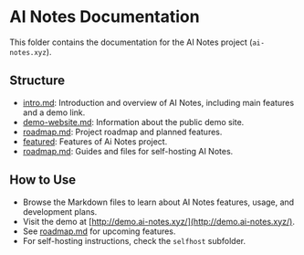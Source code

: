 # AI Notes Documentation

This folder contains the documentation for the AI Notes project (`ai-notes.xyz`).

## Structure

- [intro.md](/docs/intro.md): Introduction and overview of AI Notes, including main features and a demo link.
- [demo-website.md](/docs/demo-website.md): Information about the public demo site.
- [roadmap.md](/docs/roadmap.md): Project roadmap and planned features.
- [featured](/docs/pages/chatone): Features of Ai Notes project.
- [roadmap.md](/docs/selfhost/selfhost-docker-build): Guides and files for self-hosting AI Notes.

## How to Use

- Browse the Markdown files to learn about AI Notes features, usage, and development plans.
- Visit the demo at [http://demo.ai-notes.xyz/](http://demo.ai-notes.xyz/).
- See [roadmap.md](/docs/roadmap.md) for upcoming features.
- For self-hosting instructions, check the `selfhost` subfolder.
